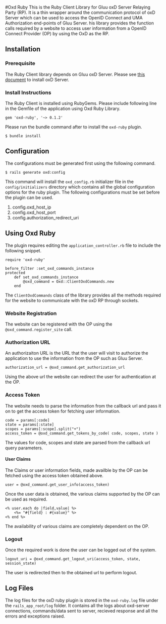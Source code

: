#Oxd Ruby
This is the Ruby Client Library for Gluu oxD Server Relaying Party (RP). It is a thin wrapper around the communication protocol of oxD Server which can be used to access the OpenID Connect and UMA Authorization end-points of Gluu Server. his library provides the function calls required by a website to access user information from a OpenID Connect Provider (OP) by using the OxD as the RP.

## Installation
### Prerequisite
The Ruby Client library depends on Gluu oxD Server. Please see [this document](https://www.gluu.org/docs-oxd/2.4.4/oxdserver/install/) to install oxD Server.

### Install Instructions
The Ruby Client is installed using RubyGems. Please include following line in the Gemfile of the application using Oxd Ruby Library.

```
gem 'oxd-ruby', '~> 0.1.2'
```

Please run the bundle command after to install the `oxd-ruby` plugin.

```
$ bundle install
```

## Configuration
The configurations must be generated first using the following command.

```
$ rails generate oxd:config
```

This command will install the `oxd_config.rb` initializer file in the `config/initializers` directory which contains all the global configuration options for the ruby plugin. The following configurations must be set before the plugin can be used.

1. config.oxd_host_ip
2. config.oxd_host_port
3. config.authorization_redirect_uri

## Using Oxd Ruby
The plugin requires editing the `application_controller.rb` file to include the following snippet.

```
require 'oxd-ruby'

before_filter :set_oxd_commands_instance
protected
    def set_oxd_commands_instance
        @oxd_command = Oxd::ClientOxdCommands.new
    end
```

The `ClientOxdCommands` class of the library provides all the methods required for the website to communicate with the oxD RP through sockets.

### Website Registration
The website can be registered with the OP using the `@oxd_command.register_site` call.

### Authorization URL
An authorizaiton URL is the URL that the user will visit to authorize the application to use the information from the OP such as Gluu Server.

```
authorization_url = @oxd_command.get_authorization_url
```

Using the above url the website can redirect the user for authentication at the OP.

### Access Token
The website needs to parse the information from the callback url and pass it on to get the access token for fetching user information.

```
code = params[:code]
state = params[:state]
scopes = params[:scope].split("+")
access_token = @oxd_command.get_tokens_by_code( code, scopes, state )
```

The values for code, scopes and state are parsed from the callback url query parameters.

#### User Claims
The Claims or user information fields, made availble by the OP can be fetched using the access token obtained above.

```
user = @oxd_command.get_user_info(access_token)
```

Once the user data is obtained, the various claims supported by the OP can be used as required.

```
<% user.each do |field,value| %>
    <%= "#{field} : #{value}" %>
<% end %>
```

The availability of various claims are completely dependent on the OP.

### Logout
Once the required work is done the user can be logged out of the system.

```
logout_uri = @oxd_command.get_logout_uri(access_token, state, session_state)
```

The user is redirected then to the obtained url to perform logout.

## Log Files
The log files for the oxD ruby plugin is stored in the `oxd-ruby.log` file under the `rails_app_root/log` folder. It contains all the logs about oxd-server connections, commands/data sent to server, recieved response and all the errors and exceptions raised.
